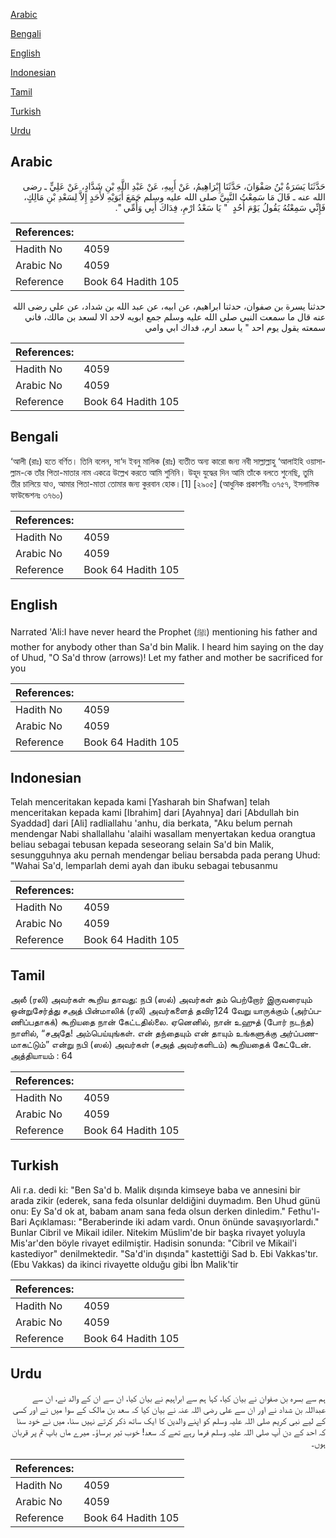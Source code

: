 [Arabic](#arabic)

[Bengali](#bengali)

[English](#english)

[Indonesian](#indonesian)

[Tamil](#tamil)

[Turkish](#turkish)

[Urdu](#urdu)

## Arabic


<div dir="rtl" lang="ar" style={{fontSize:'larger',backgroundColor:'#f8f9fa',padding:20}}>
حَدَّثَنَا يَسَرَةُ بْنُ صَفْوَانَ، حَدَّثَنَا إِبْرَاهِيمُ، عَنْ أَبِيهِ، عَنْ عَبْدِ اللَّهِ بْنِ شَدَّادٍ، عَنْ عَلِيٍّ ـ رضى الله عنه ـ قَالَ مَا سَمِعْتُ النَّبِيَّ صلى الله عليه وسلم جَمَعَ أَبَوَيْهِ لأَحَدٍ إِلاَّ لِسَعْدِ بْنِ مَالِكٍ، فَإِنِّي سَمِعْتُهُ يَقُولُ يَوْمَ أُحُدٍ ‏ "‏ يَا سَعْدُ ارْمِ، فِدَاكَ أَبِي وَأُمِّي ‏"‏‏.‏
</div>
<div style={{backgroundColor:'#f8f9fa',padding:20, marginBottom: 10}}><table> <thead> <tr> <th>References:</th> <th></th> </tr> </thead> <tbody><tr><td>Hadith No</td><td>4059</td></tr><tr><td>Arabic No</td><td>4059</td></tr><tr><td>Reference</td><td>Book 64 Hadith 105</td></tr></tbody></table></div>


<div dir="rtl" lang="ar" style={{fontSize:'larger',backgroundColor:'#f8f9fa',padding:20}}>
حدثنا يسرة بن صفوان، حدثنا ابراهيم، عن ابيه، عن عبد الله بن شداد، عن علي رضى الله عنه قال ما سمعت النبي صلى الله عليه وسلم جمع ابويه لاحد الا لسعد بن مالك، فاني سمعته يقول يوم احد " يا سعد ارم، فداك ابي وامي
</div>
<div style={{backgroundColor:'#f8f9fa',padding:20, marginBottom: 10}}><table> <thead> <tr> <th>References:</th> <th></th> </tr> </thead> <tbody><tr><td>Hadith No</td><td>4059</td></tr><tr><td>Arabic No</td><td>4059</td></tr><tr><td>Reference</td><td>Book 64 Hadith 105</td></tr></tbody></table></div>

## Bengali


<div dir="ltr" lang="bn" style={{fontSize:'larger',backgroundColor:'#f8f9fa',padding:20}}>
‘আলী (রাঃ) হতে বর্ণিত। তিনি বলেন, সা‘দ ইবনু মালিক (রাঃ) ব্যতীত অন্য কারো জন্য নবী সাল্লাল্লাহু ‘আলাইহি ওয়াসাল্লাম-কে তাঁর পিতা-মাতার নাম একত্রে উল্লেখ করতে আমি শুনিনি। উহূদ যুদ্ধের দিন আমি তাঁকে বলতে শুনেছি, তুমি তীর চালিয়ে যাও, আমার পিতা-মাতা তোমার জন্য কুরবান হোক।[1] [২৯০৫] (আধুনিক প্রকাশনীঃ ৩৭৫৭, ইসলামিক ফাউন্ডেশনঃ ৩৭৬০)
</div>
<div style={{backgroundColor:'#f8f9fa',padding:20, marginBottom: 10}}><table> <thead> <tr> <th>References:</th> <th></th> </tr> </thead> <tbody><tr><td>Hadith No</td><td>4059</td></tr><tr><td>Arabic No</td><td>4059</td></tr><tr><td>Reference</td><td>Book 64 Hadith 105</td></tr></tbody></table></div>

## English


<div dir="ltr" lang="en" style={{fontSize:'larger',backgroundColor:'#f8f9fa',padding:20}}>
Narrated 'Ali:I have never heard the Prophet (ﷺ) mentioning his father and mother for anybody other than Sa'd bin Malik. I heard him saying on the day of Uhud, "O Sa'd throw (arrows)! Let my father and mother be sacrificed for you
</div>
<div style={{backgroundColor:'#f8f9fa',padding:20, marginBottom: 10}}><table> <thead> <tr> <th>References:</th> <th></th> </tr> </thead> <tbody><tr><td>Hadith No</td><td>4059</td></tr><tr><td>Arabic No</td><td>4059</td></tr><tr><td>Reference</td><td>Book 64 Hadith 105</td></tr></tbody></table></div>

## Indonesian


<div dir="ltr" lang="id" style={{fontSize:'larger',backgroundColor:'#f8f9fa',padding:20}}>
Telah menceritakan kepada kami [Yasharah bin Shafwan] telah menceritakan kepada kami [Ibrahim] dari [Ayahnya] dari [Abdullah bin Syaddad] dari [Ali] radliallahu 'anhu, dia berkata, "Aku belum pernah mendengar Nabi shallallahu 'alaihi wasallam menyertakan kedua orangtua beliau sebagai tebusan kepada seseorang selain Sa'd bin Malik, sesungguhnya aku pernah mendengar beliau bersabda pada perang Uhud: "Wahai Sa'd, lemparlah demi ayah dan ibuku sebagai tebusanmu
</div>
<div style={{backgroundColor:'#f8f9fa',padding:20, marginBottom: 10}}><table> <thead> <tr> <th>References:</th> <th></th> </tr> </thead> <tbody><tr><td>Hadith No</td><td>4059</td></tr><tr><td>Arabic No</td><td>4059</td></tr><tr><td>Reference</td><td>Book 64 Hadith 105</td></tr></tbody></table></div>

## Tamil


<div dir="ltr" lang="ta" style={{fontSize:'larger',backgroundColor:'#f8f9fa',padding:20}}>
அலீ (ரலி) அவர்கள் கூறிய தாவது: நபி (ஸல்) அவர்கள் தம் பெற்றோர் இருவரையும் ஒன்றுசேர்த்து சஅத் பின்மாலிக் (ரலி) அவர்களைத் தவிர124 வேறு யாருக்கும் (அர்ப்பணிப்பதாகக்) கூறியதை நான் கேட்டதில்லை. ஏனெனில், நான் உஹுத் (போர் நடந்த) நாளில், “சஅதே! அம்பெய்யுங்கள். என் தந்தையும் என் தாயும் உங்களுக்கு அர்ப்பணமாகட்டும்” என்று நபி (ஸல்) அவர்கள் (சஅத் அவர்களிடம்) கூறியதைக் கேட்டேன். அத்தியாயம் : 64
</div>
<div style={{backgroundColor:'#f8f9fa',padding:20, marginBottom: 10}}><table> <thead> <tr> <th>References:</th> <th></th> </tr> </thead> <tbody><tr><td>Hadith No</td><td>4059</td></tr><tr><td>Arabic No</td><td>4059</td></tr><tr><td>Reference</td><td>Book 64 Hadith 105</td></tr></tbody></table></div>

## Turkish


<div dir="ltr" lang="tr" style={{fontSize:'larger',backgroundColor:'#f8f9fa',padding:20}}>
Ali r.a. dedi ki: "Ben Sa'd b. Malik dışında kimseye baba ve annesini bir arada zikir (ederek, sana feda olsunlar deldiğini duymadım. Ben Uhud günü onu: Ey Sa'd ok at, babam anam sana feda olsun derken dinledim." Fethu'l-Bari Açıklaması: "Beraberinde iki adam vardı. Onun önünde savaşıyorlardı." Bunlar Cibril ve Mikail idiler. Nitekim Müslim'de bir başka rivayet yoluyla Mis'ar'den böyle rivayet edilmiştir. Hadisin sonunda: "Cibril ve Mikail'i kastediyor" denilmektedir. "Sa'd'in dışında" kastettiği Sad b. Ebi Vakkas'tır. (Ebu Vakkas) da ikinci rivayette olduğu gibi İbn Malik'tir
</div>
<div style={{backgroundColor:'#f8f9fa',padding:20, marginBottom: 10}}><table> <thead> <tr> <th>References:</th> <th></th> </tr> </thead> <tbody><tr><td>Hadith No</td><td>4059</td></tr><tr><td>Arabic No</td><td>4059</td></tr><tr><td>Reference</td><td>Book 64 Hadith 105</td></tr></tbody></table></div>

## Urdu


<div dir="rtl" lang="ur" style={{fontSize:'larger',backgroundColor:'#f8f9fa',padding:20}}>
ہم سے بسرہ بن صفوان نے بیان کیا، کہا ہم سے ابراہیم نے بیان کیا، ان سے ان کے والد نے، ان سے عبداللہ بن شداد نے اور ان سے علی رضی اللہ عنہ نے بیان کیا کہ سعد بن مالک کے سوا میں نے اور کسی کے لیے نبی کریم صلی اللہ علیہ وسلم کو اپنے والدین کا ایک ساتھ ذکر کرتے نہیں سنا، میں نے خود سنا کہ احد کے دن آپ صلی اللہ علیہ وسلم فرما رہے تھے کہ سعد! خوب تیر برساؤ۔ میرے ماں باپ تم پر قربان ہوں۔
</div>
<div style={{backgroundColor:'#f8f9fa',padding:20, marginBottom: 10}}><table> <thead> <tr> <th>References:</th> <th></th> </tr> </thead> <tbody><tr><td>Hadith No</td><td>4059</td></tr><tr><td>Arabic No</td><td>4059</td></tr><tr><td>Reference</td><td>Book 64 Hadith 105</td></tr></tbody></table></div>